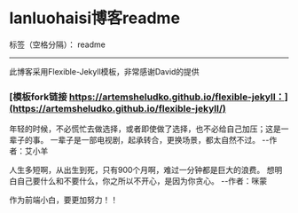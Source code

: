 # lanluohaisi博客readme

标签（空格分隔）： readme

---

此博客采用Flexible-Jekyll模板，非常感谢David的提供
### [模板fork链接 https://artemsheludko.github.io/flexible-jekyll：](https://artemsheludko.github.io/flexible-jekyll/)

年轻的时候，不必慌忙去做选择，或者即使做了选择，也不必给自己加压；这是一辈子的事。
一辈子是一部电视剧，起承转合，更换场景，都太自然不过。  --作者：艾小羊

人生多短啊，从出生到死，只有900个月啊，难过一分钟都是巨大的浪费。
想明白自己要什么和不要什么，你之所以不开心，是因为你贪心。 --作者：咪蒙

作为前端小白，要更加努力！！
